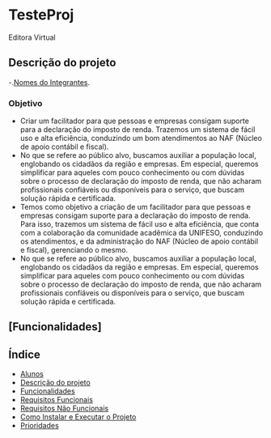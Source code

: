 # TesteProj
Editora Virtual
## Descrição do projeto

-.[Nomes do Integrantes](#nomes-do-Integrantes).
 
### Objetivo
- Criar um facilitador para que pessoas e empresas consigam suporte para a declaração do imposto de renda. Trazemos um sistema de fácil uso e alta eficiência, conduzindo um bom atendimentos ao NAF (Núcleo de apoio contábil e fiscal).
- No que se refere ao público alvo, buscamos auxiliar a população local, englobando os cidadãos da região e empresas. Em especial, queremos simplificar para aqueles com pouco conhecimento ou com dúvidas sobre o processo de declaração do imposto de renda, que não acharam profissionais confiáveis ou disponíveis para o serviço, que buscam solução rápida e certificada.
- Temos como objetivo a criação de um facilitador para que pessoas e empresas consigam suporte para a declaração do imposto de renda. Para isso, trazemos um sistema de fácil uso e alta eficiência, que conta com a colaboração da comunidade acadêmica da UNIFESO, conduzindo os atendimentos, e da administração do NAF (Núcleo de apoio contábil e fiscal), gerenciando o mesmo.
- No que se refere ao público alvo, buscamos auxiliar a população local, englobando os cidadãos da região e empresas. Em especial, queremos simplificar para aqueles com pouco conhecimento ou com dúvidas sobre o processo de declaração do imposto de renda, que não acharam profissionais confiáveis ou disponíveis para o serviço, que buscam solução rápida e certificada.

## [Funcionalidades]
  
## Índice
- [Alunos](#alunos)
- [Descrição do projeto](#descrição-do-projeto)
- [Funcionalidades](#funcionalidades)
- [Requisitos Funcionais](#requisitos-funcionais)
- [Requisitos Não Funcionais](#requisitos-não-funcionais)
- [Como Instalar e Executar o Projeto](#como-instalar-e-executar-o-projeto)
- [Prioridades](#prioridades)
